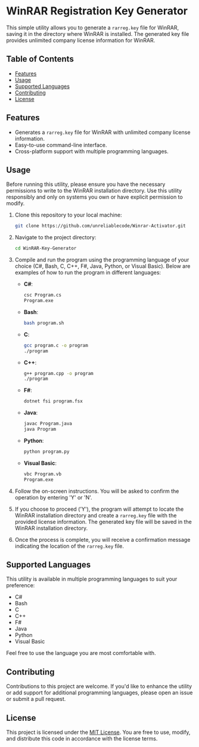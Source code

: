 # WinRAR Registration Key Generator

This simple utility allows you to generate a `rarreg.key` file for WinRAR, saving it in the directory where WinRAR is installed. The generated key file provides unlimited company license information for WinRAR.

## Table of Contents

- [Features](#features)
- [Usage](#usage)
- [Supported Languages](#supported-languages)
- [Contributing](#contributing)
- [License](#license)

## Features

- Generates a `rarreg.key` file for WinRAR with unlimited company license information.
- Easy-to-use command-line interface.
- Cross-platform support with multiple programming languages.

## Usage

Before running this utility, please ensure you have the necessary permissions to write to the WinRAR installation directory. Use this utility responsibly and only on systems you own or have explicit permission to modify.

1. Clone this repository to your local machine:

    ```bash
    git clone https://github.com/unreliablecode/Winrar-Activator.git
    ```

2. Navigate to the project directory:

    ```bash
    cd WinRAR-Key-Generator
    ```

3. Compile and run the program using the programming language of your choice (C#, Bash, C, C++, F#, Java, Python, or Visual Basic). Below are examples of how to run the program in different languages:

    - **C#**:

        ```bash
        csc Program.cs
        Program.exe
        ```

    - **Bash**:

        ```bash
        bash program.sh
        ```

    - **C**:

        ```bash
        gcc program.c -o program
        ./program
        ```

    - **C++**:

        ```bash
        g++ program.cpp -o program
        ./program
        ```

    - **F#**:

        ```bash
        dotnet fsi program.fsx
        ```

    - **Java**:

        ```bash
        javac Program.java
        java Program
        ```

    - **Python**:

        ```bash
        python program.py
        ```

    - **Visual Basic**:

        ```bash
        vbc Program.vb
        Program.exe
        ```

4. Follow the on-screen instructions. You will be asked to confirm the operation by entering 'Y' or 'N'.

5. If you choose to proceed ('Y'), the program will attempt to locate the WinRAR installation directory and create a `rarreg.key` file with the provided license information. The generated key file will be saved in the WinRAR installation directory.

6. Once the process is complete, you will receive a confirmation message indicating the location of the `rarreg.key` file.

## Supported Languages

This utility is available in multiple programming languages to suit your preference:

- C#
- Bash
- C
- C++
- F#
- Java
- Python
- Visual Basic

Feel free to use the language you are most comfortable with.

## Contributing

Contributions to this project are welcome. If you'd like to enhance the utility or add support for additional programming languages, please open an issue or submit a pull request.

## License

This project is licensed under the [MIT License](LICENSE). You are free to use, modify, and distribute this code in accordance with the license terms.
